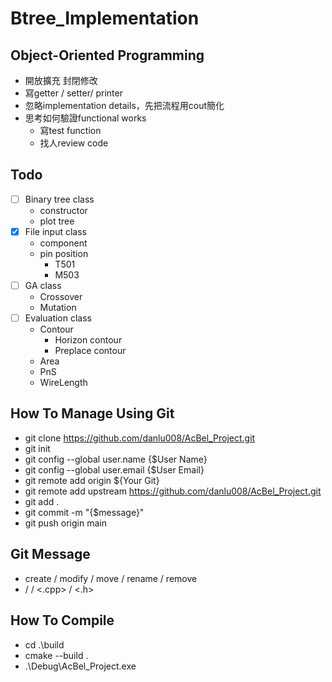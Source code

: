 # Btree_Implementation

## Object-Oriented Programming
* 開放擴充 封閉修改
* 寫getter / setter/ printer
* 忽略implementation details，先把流程用cout簡化
* 思考如何驗證functional works
  * 寫test function
  * 找人review code

## Todo
- [ ] Binary tree class
  * constructor
  * plot tree
- [x] File input class
  * component
  * pin position
    * T501
    * M503
- [ ] GA class
  * Crossover
  * Mutation
- [ ] Evaluation class
  * Contour
    * Horizon contour
    * Preplace contour
  * Area
  * PnS
  * WireLength

## How To Manage Using Git
- git clone https://github.com/danlu008/AcBel_Project.git
- git init
- git config --global user.name {$User Name}
- git config --global user.email {$User Email}
- git remote add origin ${Your Git}
- git remote add upstream https://github.com/danlu008/AcBel_Project.git
- git add .
- git commit -m "{$message}"
- git push origin main

## Git Message
- create / modify / move / rename / remove
- <function> / <class> / <.cpp> / <.h>

## How To Compile
- cd .\build
- cmake --build .
- .\Debug\AcBel_Project.exe
